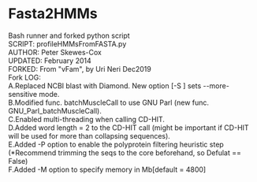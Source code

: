 # Fasta2HMMs

Bash runner and forked python script <br/>
SCRIPT:  profileHMMsFromFASTA.py <br/>
AUTHOR:  Peter Skewes-Cox <br/>
UPDATED:  February 2014 <br/>
FORKED: From "vFam", by Uri Neri Dec2019 <br/>
Fork LOG: <br/>
    A.Replaced NCBI blast with Diamond. New option [-S <bool>] sets --more-sensitive mode. <br/>
    B.Modified func. batchMuscleCall to use GNU Parl (new func. GNU_Parl_batchMuscleCall).  <br/>
    C.Enabled multi-threading when calling CD-HIT.  <br/>
    D.Added word length = 2 to the CD-HIT call (might be important if CD-HIT will be used for more than collapsing sequences). <br/>
    E.Added -P option to enable the polyprotein filtering heuristic step (*Recommend trimming the seqs to the core beforehand, so Defulat == False) <br/> 
    F.Added -M option to specify memory in Mb[default = 4800] <br/>
    
